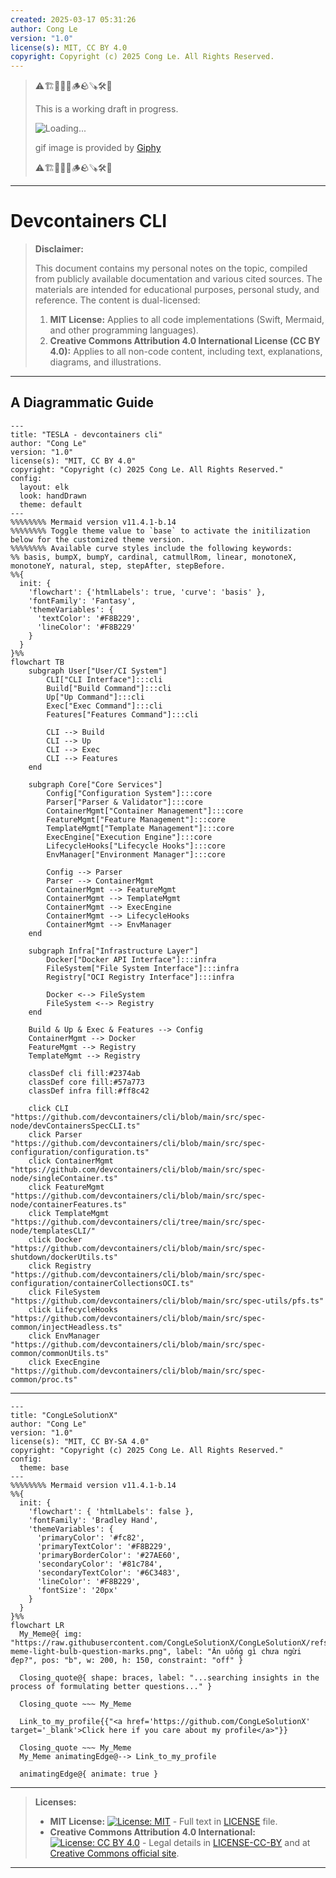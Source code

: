 ```yaml
---
created: 2025-03-17 05:31:26
author: Cong Le
version: "1.0"
license(s): MIT, CC BY 4.0
copyright: Copyright (c) 2025 Cong Le. All Rights Reserved.
---
```



> ⚠️🏗️🚧🦺🧱🪵🪨🪚🛠️👷
> 
> This is a working draft in progress.
> 
> ![Loading...](https://media0.giphy.com/media/v1.Y2lkPTc5MGI3NjExY3NqemZ0cXN1N2RnaHV6MDJmNHF5aHIxdjJjZHJtc2x2emgzZXloaSZlcD12MV9pbnRlcm5hbF9naWZfYnlfaWQmY3Q9Zw/6AFldi5xJQYIo/giphy.gif)
> 
> gif image is provided by [Giphy](https://giphy.com)
> 
> ⚠️🏗️🚧🦺🧱🪵🪨🪚🛠️👷

----


# Devcontainers CLI
> **Disclaimer:**
>
> This document contains my personal notes on the topic,
> compiled from publicly available documentation and various cited sources.
> The materials are intended for educational purposes, personal study, and reference.
> The content is dual-licensed:
> 1. **MIT License:** Applies to all code implementations (Swift, Mermaid, and other programming languages).
> 2. **Creative Commons Attribution 4.0 International License (CC BY 4.0):** Applies to all non-code content, including text, explanations, diagrams, and illustrations.
---


## A Diagrammatic Guide 



```mermaid
---
title: "TESLA - devcontainers cli"
author: "Cong Le"
version: "1.0"
license(s): "MIT, CC BY 4.0"
copyright: "Copyright (c) 2025 Cong Le. All Rights Reserved."
config:
  layout: elk
  look: handDrawn
  theme: default
---
%%%%%%%% Mermaid version v11.4.1-b.14
%%%%%%%% Toggle theme value to `base` to activate the initilization below for the customized theme version.
%%%%%%%% Available curve styles include the following keywords:
%% basis, bumpX, bumpY, cardinal, catmullRom, linear, monotoneX, monotoneY, natural, step, stepAfter, stepBefore.
%%{
  init: {
    'flowchart': {'htmlLabels': true, 'curve': 'basis' },
    'fontFamily': 'Fantasy',
    'themeVariables': {
      'textColor': '#F8B229',
      'lineColor': '#F8B229'
    }
  }
}%%
flowchart TB
    subgraph User["User/CI System"]
        CLI["CLI Interface"]:::cli
        Build["Build Command"]:::cli
        Up["Up Command"]:::cli
        Exec["Exec Command"]:::cli
        Features["Features Command"]:::cli
        
        CLI --> Build
        CLI --> Up
        CLI --> Exec
        CLI --> Features
    end

    subgraph Core["Core Services"]
        Config["Configuration System"]:::core
        Parser["Parser & Validator"]:::core
        ContainerMgmt["Container Management"]:::core
        FeatureMgmt["Feature Management"]:::core
        TemplateMgmt["Template Management"]:::core
        ExecEngine["Execution Engine"]:::core
        LifecycleHooks["Lifecycle Hooks"]:::core
        EnvManager["Environment Manager"]:::core
        
        Config --> Parser
        Parser --> ContainerMgmt
        ContainerMgmt --> FeatureMgmt
        ContainerMgmt --> TemplateMgmt
        ContainerMgmt --> ExecEngine
        ContainerMgmt --> LifecycleHooks
        ContainerMgmt --> EnvManager
    end

    subgraph Infra["Infrastructure Layer"]
        Docker["Docker API Interface"]:::infra
        FileSystem["File System Interface"]:::infra
        Registry["OCI Registry Interface"]:::infra
        
        Docker <--> FileSystem
        FileSystem <--> Registry
    end

    Build & Up & Exec & Features --> Config
    ContainerMgmt --> Docker
    FeatureMgmt --> Registry
    TemplateMgmt --> Registry

    classDef cli fill:#2374ab
    classDef core fill:#57a773
    classDef infra fill:#ff8c42
    
    click CLI "https://github.com/devcontainers/cli/blob/main/src/spec-node/devContainersSpecCLI.ts"
    click Parser "https://github.com/devcontainers/cli/blob/main/src/spec-configuration/configuration.ts"
    click ContainerMgmt "https://github.com/devcontainers/cli/blob/main/src/spec-node/singleContainer.ts"
    click FeatureMgmt "https://github.com/devcontainers/cli/blob/main/src/spec-node/containerFeatures.ts"
    click TemplateMgmt "https://github.com/devcontainers/cli/tree/main/src/spec-node/templatesCLI/"
    click Docker "https://github.com/devcontainers/cli/blob/main/src/spec-shutdown/dockerUtils.ts"
    click Registry "https://github.com/devcontainers/cli/blob/main/src/spec-configuration/containerCollectionsOCI.ts"
    click FileSystem "https://github.com/devcontainers/cli/blob/main/src/spec-utils/pfs.ts"
    click LifecycleHooks "https://github.com/devcontainers/cli/blob/main/src/spec-common/injectHeadless.ts"
    click EnvManager "https://github.com/devcontainers/cli/blob/main/src/spec-common/commonUtils.ts"
    click ExecEngine "https://github.com/devcontainers/cli/blob/main/src/spec-common/proc.ts"

```



---

<!-- 
```mermaid
%% Current Mermaid version
info
```  -->


```mermaid
---
title: "CongLeSolutionX"
author: "Cong Le"
version: "1.0"
license(s): "MIT, CC BY-SA 4.0"
copyright: "Copyright (c) 2025 Cong Le. All Rights Reserved."
config:
  theme: base
---
%%%%%%%% Mermaid version v11.4.1-b.14
%%{
  init: {
    'flowchart': { 'htmlLabels': false },
    'fontFamily': 'Bradley Hand',
    'themeVariables': {
      'primaryColor': '#fc82',
      'primaryTextColor': '#F8B229',
      'primaryBorderColor': '#27AE60',
      'secondaryColor': '#81c784',
      'secondaryTextColor': '#6C3483',
      'lineColor': '#F8B229',
      'fontSize': '20px'
    }
  }
}%%
flowchart LR
  My_Meme@{ img: "https://raw.githubusercontent.com/CongLeSolutionX/CongLeSolutionX/refs/heads/main/assets/images/My-meme-light-bulb-question-marks.png", label: "Ăn uống gì chưa ngừi đẹp?", pos: "b", w: 200, h: 150, constraint: "off" }

  Closing_quote@{ shape: braces, label: "...searching insights in the process of formulating better questions..." }

  Closing_quote ~~~ My_Meme
    
  Link_to_my_profile{{"<a href='https://github.com/CongLeSolutionX' target='_blank'>Click here if you care about my profile</a>"}}

  Closing_quote ~~~ My_Meme
  My_Meme animatingEdge@--> Link_to_my_profile
  
  animatingEdge@{ animate: true }

```

---
> **Licenses:**
>
> - **MIT License:**  [![License: MIT](https://img.shields.io/badge/License-MIT-yellow.svg)](LICENSE) - Full text in [LICENSE](LICENSE) file.
> - **Creative Commons Attribution 4.0 International:** [![License: CC BY 4.0](https://licensebuttons.net/l/by/4.0/88x31.png)](LICENSE-CC-BY) - Legal details in [LICENSE-CC-BY](LICENSE-CC-BY) and at [Creative Commons official site](http://creativecommons.org/licenses/by/4.0/).
> 
---
